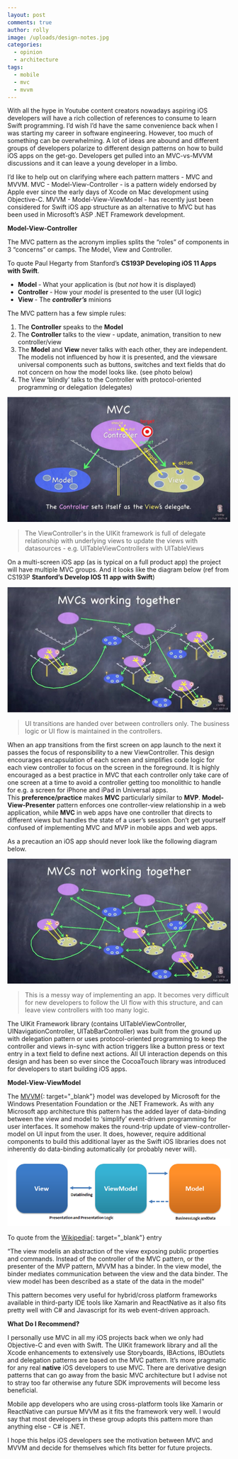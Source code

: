 ```yaml
---
layout: post
comments: true
author: rolly
image: /uploads/design-notes.jpg
categories:
  - opinion
  - architecture
tags:
  - mobile
  - mvc
  - mvvm
---
```


With all the hype in Youtube content creators nowadays aspiring iOS developers will have a rich collection of references to consume to learn Swift programming. I’d wish I’d have the same convenience back when I was starting my career in software engineering. However, too much of something can be overwhelming. A lot of ideas are abound and different groups of developers polarize to different design patterns on how to build iOS apps on the get-go. Developers get pulled into an MVC-vs-MVVM discussions and it can leave a young developer in a limbo.

I’d like to help out on clarifying where each pattern matters - MVC and MVVM. MVC - Model-View-Controller - is a pattern widely endorsed by Apple ever since the early days of Xcode on Mac development using Objective-C. MVVM - Model-View-ViewModel - has recently just been considered for Swift iOS app structure as an alternative to MVC but has been used in Microsoft’s ASP .NET Framework development.

**Model-View-Controller**

The MVC pattern as the acronym implies splits the “roles” of components in 3 “concerns” or camps. The Model, View and Controller.

To quote Paul Hegarty from Stanford’s **CS193P Developing iOS 11 Apps with Swift**.

* **Model&nbsp;**\- What your application is (but&nbsp;*not* how it is displayed)
* **Controller&nbsp;**\- How your&nbsp;*model* is presented to the user (UI logic)
* **View&nbsp;**\- The&nbsp;***controller’s*** minions

The MVC pattern has a few simple rules:

1. The&nbsp;**Controller** speaks to the&nbsp;**Model**
2. The&nbsp;**Controller** talks to the view - update, animation, transition to new controller/view
3. The&nbsp;**Model** and&nbsp;**View** never talks with each other, they are independent. The modelis not influenced by how it is presented, and the viewsare universal components such as buttons, switches and text fields that do not concern on how the model looks like. (see photo below)
4. The View ‘blindly’ talks to the Controller with protocol-oriented programming or delegation (delegates)

<span class="image fit">![](/uploads/mvc-diagram.jpg)</span>

> The ViewController's in the UIKit framework is full of delegate relationship with underlying views to update the views with datasources - e.g. UITableViewControllers with UITableViews

On a multi-screen iOS app (as is typical on a full product app) the project will have multiple MVC groups. And it looks like the diagram below (ref from CS193P **Stanford’s Develop IOS 11 app with Swift**)&nbsp;

<span class="image fit">![](/uploads/diagram-mvc-model.jpg)</span>

> UI transitions are handed over between controllers only. The business logic or UI flow is maintained in the controllers.

When an app transitions from the first screen on app launch to the next it passes the focus of responsibility to a new ViewController. This design encourages encapsulation of each screen and simplifies code logic for each view controller to focus on the screen in the foreground. It is highly encouraged as a best practice in MVC that each controller only take care of one screen at a time to avoid a controller getting too monolithic to handle for e.g. a screen for iPhone and iPad in Universal apps. This&nbsp;**preference/practice** makes&nbsp;**MVC** particularly similar to&nbsp;**MVP**.&nbsp;**Model-View-Presenter** pattern enforces one controller-view relationship in a web application, while&nbsp;**MVC** in web apps have one controller that directs to different views but handles the state of a user’s session. Don’t get yourself confused of implementing MVC and MVP in mobile apps and web apps.

As a precaution an iOS app should never look like the following diagram below.

<span class="image fit">![](/uploads/mvc-not-working.jpg)</span>

> This is a messy way of implementing an app. It becomes very difficult for new developers to follow the UI flow with this structure, and can leave view controllers with too many logic.

The UIKit Framework library (contains UITableViewController, UINavigationController, UITabBarController) was built from the ground up with delegation pattern or uses protocol-oriented programming to keep the controller and views in-sync with action triggers like a button press or text entry in a text field to define next actions. All UI interaction depends on this design and has been so ever since the CocoaTouch library was introduced for developers to start building iOS apps.

**Model-View-ViewModel**

The&nbsp;[MVVM](https://en.wikipedia.org/wiki/Model%E2%80%93view%E2%80%93viewmodel){: target="_blank"}&nbsp;model was developed by Microsoft for the Windows Presentation Foundation or the .NET Framework. As with any Microsoft app architecture this pattern has the added layer of data-binding between the view and model to ‘simplify’ event-driven programming for user interfaces. It somehow makes the round-trip update of view-controller-model on UI input from the user. It does, however, require additional components to build this additional layer as the Swift iOS libraries does not inherently do data-binding automatically (or probably never will).

<span class="image fit">![](/uploads/mvvm-diagram.png)</span>

To quote from the&nbsp;[Wikipedia](https://en.wikipedia.org/wiki/Model%E2%80%93view%E2%80%93viewmodel?fbclid=IwAR1Om1x1o859nNlKqN4AngwdflgSqxXJlNe653_AGjmRMgLM07jlrkW4Oqg){: target="_blank"}&nbsp;entry

“The view modelis an abstraction of the view exposing public properties and commands. Instead of the controller of the MVC pattern, or the presenter of the MVP pattern, MVVM has a binder. In the view model, the binder mediates communication between the view and the data binder. The view model has been described as a state of the data in the model”

This pattern becomes very useful for hybrid/cross platform frameworks available in third-party IDE tools like Xamarin and ReactNative as it also fits pretty well with C\# and Javascript for its web event-driven approach.

**What Do I Recommend?**

I personally use MVC in all my iOS projects back when we only had Objective-C and even with Swift. The UIKit framework library and all the Xcode enhancements to extensively use Storyboards, IBActions, IBOutlets and delegation patterns are based on the MVC pattern. It’s more pragmatic for any real&nbsp;**native** iOS developers to use MVC. There are derivative design patterns that can go away from the basic MVC architecture but I advise not to stray too far otherwise any future SDK improvements will become less beneficial.

Mobile app developers who are using cross-platform tools like Xamarin or ReactNative can pursue MVVM as it fits the framework very well. I would say that most developers in these group adopts this pattern more than anything else - C\# is .NET.

I hope this helps iOS developers see the motivation between MVC and MVVM and decide for themselves which fits better for future projects.